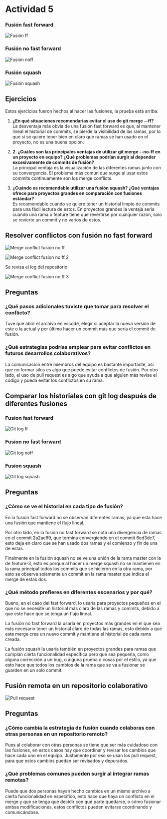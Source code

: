 # Actividad 5

### Fusión fast forward
![Fusión ff](images/fusionff.png)

### Fusión  no fast forward
![Fusión noff](images/fusionnoff.png)

### Fusión squash
![Fusión squash](images/fusionsquash.png)

## Ejercicios
Estos ejercicios fueron hechos al hacer las fusiones, la prueba está arriba.

1. **¿En qué situaciones recomendarías evitar el uso de git merge --ff?**  
    La desventaja más obvia de una fusión fast forward es que, al mantener lineal el historial de commits, se pierde la visibilidad de las ramas, por lo que si se quiere tener bien en claro qué ramas se han usado en el proyecto, no es una buena opción.

2. **2.	¿Cuáles son las principales ventajas de utilizar git merge --no-ff en un proyecto en equipo? ¿Qué problemas podrían surgir al depender excesivamente de commits de fusión?**  
    La principal ventaja es la visualización de las diferentes ramas junto con su convergencia. El problema más común que surge al usar estos commits continuamente son los merge conflicts.

3. **¿Cuándo es recomendable utilizar una fusión squash? ¿Qué ventajas ofrece para proyectos grandes en comparación con fusiones estándar?**  
    Es recomendable cuando se quiere tener un historial limpio de commits para una fácil lectura de estos. En proyectos grandes la ventaja sería cuando una rama o feature tiene que revertirse por cualquier razón, solo se revierte un commit y no varios de estos.

## Resolver conflictos con fusión no fast forward

![Merge conflict fusion no ff](images/mc1.png)

![Merge conflict fusion no ff 2](images/mc2.png)

Se revisa el log del repositorio

![Merge conflict fusion no ff 3](images/mc3.png)

## Preguntas

### ¿Qué pasos adicionales tuviste que tomar para resolver el conflicto?

Tuve que abrir el archivo en vscode, elegir si aceptar la nueva versión de este o la actual y por último hacer un commit más que sería el commit de fusión.

### ¿Qué estrategias podrías emplear para evitar conflictos en futuros desarrollos colaborativos?

La comunicación entre miembros del equipo es bastante importante, así que no formar silos es algo que puede evitar conflictos de fusión. Por otro lado, el uso de pull request es algo que ayuda a que alguien más revise el código y pueda evitar los conflictos en su rama.

## Comparar los historiales con git log después de diferentes fusiones

### Fusion fast forward

![Git log ff](images/logff.png)

### Fusion no fast forward

![Git log noff](images/lognoff.png)

### Fusion squash

![Git log squash](images/logsquash.png)

## Preguntas

### ¿Cómo se ve el historial en cada tipo de fusión?
En la fusión fast forward no se observan diferentes ramas, ya que esta hace una fusión que mantiene el flujo lineal.

Por otro lado, en la fusión no fast forward se nota una divergencia de ramas en el commit 2a2ae69, que termina convergiendo en el commit 6ed3dc7, esto deja en claro que se han usado dos ramas y el comienzo y fin de una de estas.

Finalmente en la fusión squash no se ve una unión de la rama master con la de feature-3, esto es porque al hacer un merge squash no se mantienen en la rama principal todos los commits que se hicieron en la otra rama, por esto se observa solamente un commit en la rama master que indica el merge de estas dos.

### ¿Qué método prefieres en diferentes escenarios y por qué?

Bueno, en el caso del fast forward, lo usaría para proyectos pequeños en el que no se necesite un historial más claro de las ramas y commits, debido a que este hace que se tenga un flujo lineal.

La fusión no fast forward la usaría en proyectos más grandes en el que sea más necesario tener un historial claro de todas las ramas, esto debido a que este merge crea un nuevo commit y mantiene el historial de cada rama creada.

La fusión squash la usaría también en proyectos grandes para ramas que cumplan cierta funcionalidad específica pero que sea pequeña, como alguna corrección a un bug, o alguna prueba o cosas por el estilo, ya que esto hace que todos los cambios de la rama que se va a fusionar se guarden en un solo commit.

## Fusión remota en un repositorio colaborativo

![Pull request](images/PR.png)

## Preguntas
### ¿Cómo cambia la estrategia de fusión cuando colaboras con otras personas en un repositorio remoto?

Pues al colaborar con otras personas se tiene que ser más cuidadoso con las fusiones, en estos casos hay que coordinar y revisar los cambios que hace cada uno en el equipo. Justamente por eso se usan los pull request, para que estos cambios puedan ser revisados y depurados.

### ¿Qué problemas comunes pueden surgir al integrar ramas remotas?

Puede que dos personas hayan hecho cambios en un mismo archivo a cierta funcionalidad en específico, esto hace que haya un conflicto en el merge y que se tenga que decidir con qué parte quedarse, o cómo fusionar ambas modificaciones, estos conflictos pueden evitarse coordinando y comunicándose.
